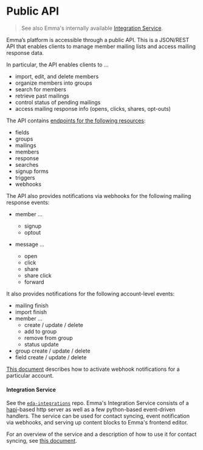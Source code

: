 # Public API

> See also Emma's internally available [Integration Service](service.md).

Emma’s platform is accessible through a public API. This is a JSON/REST API that enables clients to manage member mailing lists and access mailing response data.

In particular, the API enables clients to ...

* import, edit, and delete members
* organize members into groups
* search for members
* retrieve past mailings
* control status of pending mailings
* access mailing response info (opens, clicks, shares, opt-outs)

The API contains [endpoints for the following resources](http://api.myemma.com/index.html#api-calls-by-category):

* fields
* groups
* mailings
* members
* response
* searches
* signup forms
* triggers
* webhooks

The API also provides notifications via webhooks for the following mailing response events:

* member ...
  * signup
  * optout

* message ...
  * open
  * click
  * share
  * share click
  * forward

It also provides notifications for the following account-level events:

* mailing finish
* import finish
* member ...
  * create / update / delete
  * add to group
  * remove from group
  * status update
* group create / update / delete
* field create / update / delete

[This document](http://api.myemma.com/api/external/webhooks.html) describes how to activate webhook notifications for a particular account.

 
#### Integration Service

See the [`eda-integrations`](https://github.com/emmadev/eda-integrations) repo. Emma's Integration Service consists of a [hapi](http://hapijs.com)-based http server as well as a few python-based event-driven handlers. The service can be used for contact syncing, event notification via webhooks, and serving up content blocks to Emma's frontend editor.

For an overview of the service and a description of how to use it for contact syncing, see [this document](https://github.com/emmadev/eda-integrations/blob/master/docs/ac-overview.md).

